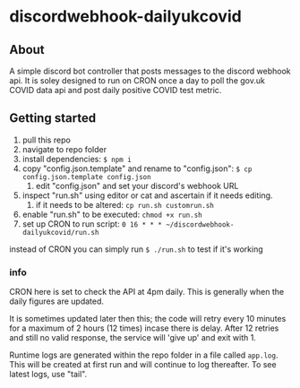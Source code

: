 # discordwebhook-dailyukcovid

## About
A simple discord bot controller that posts messages to the discord webhook api. It is soley designed to run on CRON once a day to poll the gov.uk COVID data api and post daily positive COVID test metric.

## Getting started

   1) pull this repo
   2) navigate to repo folder
   3) install dependencies: `$ npm i`
   4) copy "config.json.template" and rename to "config.json": `$ cp config.json.template config.json`
      1) edit "config.json" and set your discord's webhook URL
   5) inspect "run.sh" using editor or cat and ascertain if it needs editing.
      1) if it needs to be altered: `cp run.sh customrun.sh`
   6) enable "run.sh" to be executed: `chmod +x run.sh`
   7) set up CRON to run script: `0 16 * * * ~/discordwebhook-dailyukcovid/run.sh`

instead of CRON you can simply run `$ ./run.sh` to test if it's working

### info
CRON here is set to check the API at 4pm daily. This is generally when the daily figures are updated.

It is sometimes updated later then this; the code will retry every 10 minutes for a maximum of 2 hours (12 times) incase there is delay. After 12 retries and still no valid response, the service will 'give up' and exit with 1.

Runtime logs are generated within the repo folder in a file called `app.log`. This will be created at first run and will continue to log thereafter. To see latest logs, use "tail".
